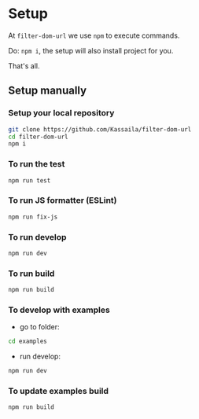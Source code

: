 # Setup

At `filter-dom-url` we use `npm` to execute commands.

Do: `npm i`, the setup will also install project for you.

That's all.

## Setup manually

### Setup your local repository

```bash
git clone https://github.com/Kassaila/filter-dom-url
cd filter-dom-url
npm i
```

### To run the test

```bash
npm run test
```

### To run JS formatter (ESLint)

```bash
npm run fix-js
```

### To run develop

```bash
npm run dev
```

### To run build

```bash
npm run build
```

### To develop with examples

- go to folder:

```bash
cd examples
```

- run develop:

```bash
npm run dev
```

### To update examples build

```bash
npm run build
```
